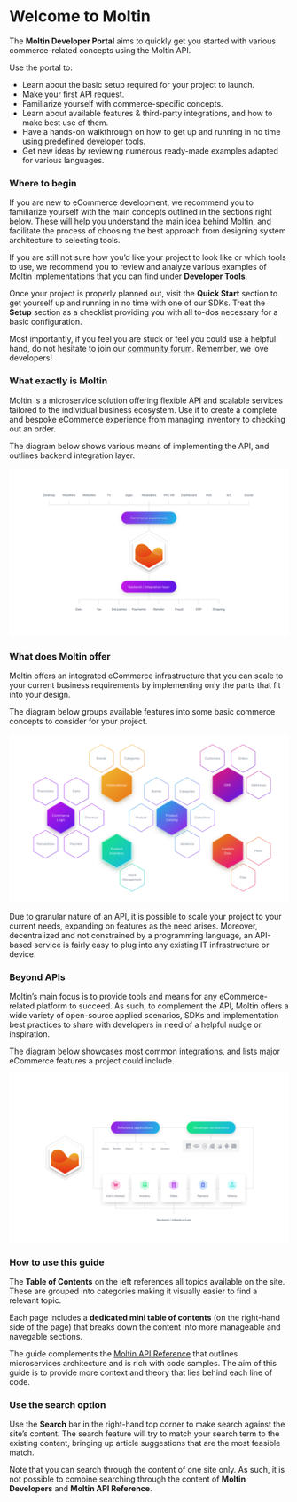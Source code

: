 # Welcome to Moltin

The **Moltin Developer Portal** aims to quickly get you started with various commerce-related concepts using the Moltin API. 

Use the portal to:

* Learn about the basic setup required for your project to launch.
* Make your first API request.
* Familiarize yourself with commerce-specific concepts.
* Learn about available features & third-party integrations, and how to make best use of them.
* Have a hands-on walkthrough on how to get up and running in no time using predefined developer tools.
* Get new ideas by reviewing numerous ready-made examples adapted for various languages.

### Where to begin

If you are new to eCommerce development, we recommend you to familiarize yourself with the main concepts outlined in the sections right below. These will help you understand the main idea behind Moltin, and facilitate the process of choosing the best approach from designing system architecture to selecting tools.

If you are still not sure how you’d like your project to look like or which tools to use, we recommend you to review and analyze various examples of Moltin implementations that you can find under **Developer Tools**.

Once your project is properly planned out, visit the **Quick Start** section to get yourself up and running in no time with one of our SDKs. Treat the **Setup** section as a checklist providing you with all to-dos necessary for a basic configuration.

Most importantly, if you feel you are stuck or feel you could use a helpful hand, do not hesitate to join our [community forum](https://forum.moltin.com). Remember, we love developers!

### What exactly is Moltin

Moltin is a microservice solution offering flexible API and scalable services tailored to the individual business ecosystem. Use it to create a complete and bespoke eCommerce experience from managing inventory to checking out an order.

The diagram below shows various means of implementing the API, and outlines backend integration layer.

![Moltin flows into existing architecture](.gitbook/assets/architecture.png)

### What does Moltin offer

Moltin offers an integrated eCommerce infrastructure that you can scale to your current business requirements by implementing only the parts that fit into your design.

The diagram below groups available features into some basic commerce concepts to consider for your project.

![Commerce features grouped into concepts](.gitbook/assets/concepts.png)

Due to granular nature of an API, it is possible to scale your project to your current needs, expanding on features as the need arises. Moreover, decentralized and not constrained by a programming language, an API-based service is fairly easy to plug into any existing IT infrastructure or device.

### Beyond APIs

Moltin’s main focus is to provide tools and means for any eCommerce-related platform to succeed. As such, to complement the API, Moltin offers a wide variety of open-source applied scenarios, SDKs and implementation best practices to share with developers in need of a helpful nudge or inspiration.

The diagram below showcases most common integrations, and lists major eCommerce features a project could include.

![Moltin integration practices](.gitbook/assets/features.png)

### How to use this guide

The **Table of Contents** on the left references all topics available on the site. These are grouped into categories making it visually easier to find a relevant topic.

Each page includes a **dedicated mini table of contents** \(on the right-hand side of the page\) that breaks down the content into more manageable and navegable sections.

The guide complements the [Moltin API Reference](https://docs.moltin.com/) that outlines microservices architecture and is rich with code samples. The aim of this guide is to provide more context and theory that lies behind each line of code.

### Use the search option

Use the **Search** bar in the right-hand top corner to make search against the site’s content. The search feature will try to match your search term to the existing content, bringing up article suggestions that are the most feasible match.

Note that you can search through the content of one site only. As such, it is not possible to combine searching through the content of **Moltin Developers** and **Moltin API Reference**.

